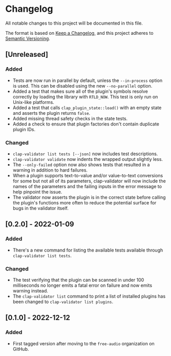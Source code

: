 # Changelog

All notable changes to this project will be documented in this file.

The format is based on [Keep a Changelog](https://keepachangelog.com/en/1.0.0/),
and this project adheres to [Semantic
Versioning](https://semver.org/spec/v2.0.0.html).

## [Unreleased]

### Added

- Tests are now run in parallel by default, unless the `--in-process` option is
  used. This can be disabled using the new `--no-parallel` option.
- Added a test that makes sure all of the plugin's symbols resolve correctly by
  loading the library with `RTLD_NOW`. This test is only run on Unix-like
  platforms.
- Added a test that calls `clap_plugin_state::load()` with an empty state and
  asserts the plugin returns `false`.
- Added missing thread safety checks in the state tests.
- Added a check to ensure that plugin factories don't contain duplicate plugin
  IDs.

### Changed

- `clap-validator list tests [--json]` now includes test descriptions.
- `clap-validator validate` now indents the wrapped output slightly less.
- The `--only-failed` option now also shows tests that resulted in a warning in
  addition to hard failures.
- When a plugin supports text-to-value and/or value-to-text conversions for some
  but not all of its parameters, clap-validator will now include the names of
  the parameters and the failing inputs in the error message to help pinpoint
  the issue.
- The validator now asserts the plugin is in the correct state before calling
  the plugin's functions more often to reduce the potential surface for bugs in
  the validator itself.

## [0.2.0] - 2022-01-09

### Added

- There's a new command for listing the available tests available through
  `clap-validator list tests`.

### Changed

- The test verifying that the plugin can be scanned in under 100 milliseconds no
  longer emits a fatal error on failure and now emits warning instead.
- The `clap-validator list` command to print a list of installed plugins has
  been changed to `clap-validator list plugins`.

## [0.1.0] - 2022-12-12

### Added

- First tagged version after moving to the `free-audio` organization on GitHub.

